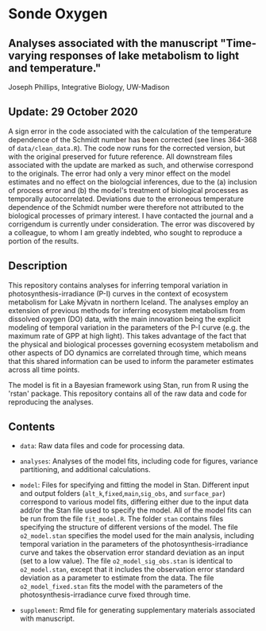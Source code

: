 Sonde Oxygen
========

Analyses associated with the manuscript "Time-varying responses of lake metabolism to light and temperature."
-------

Joseph Phillips, Integrative Biology, UW-Madison

## Update: 29 October 2020

A sign error in the code associated with the calculation of the temperature dependence 
of the Schmidt number has been corrected (see lines 364-368 of `data/clean_data.R`). 
The code now runs for the corrected version, 
but with the original preserved for future reference.
All downstream files associated with the update are marked as such,
and otherwise correspond to the originals.
The error had only a very minor effect on the model estimates 
and no effect on the biologcial inferences,
due to the (a) inclusion of process error and (b) the model's treatment
of biological processes as temporally autocorrelated. 
Deviations due to the erroneous temperature dependence of the Schmidt number were 
therefore not attributed to the biological processes of primary interest.
I have contacted the journal and a corrigendum is currently under consideration.
The error was discovered by a colleague, to whom I am greatly indebted,
who sought to reproduce a portion of the results.

## Description

This repository contains analyses for inferring temporal variation in photosynthesis-irradiance (P-I) curves in the context of ecosystem metabolism for Lake Mývatn in northern Iceland. The analyses employ an extension of previous methods for inferring ecosystem metabolism from dissolved oxygen (DO) data, with the main innovation being the explicit modeling of temporal variation in the parameters of the P-I curve (e.g. the maximum rate of GPP at high light). This takes advantage of the fact that the physical and biological processes governing ecosystem metabolism and other aspects of DO dynamics are correlated through time, which means that this shared information can be used to inform the parameter estimates across all time points. 

The model is fit in a Bayesian framework using Stan, run from R using the 'rstan' package. This repository contains all of the raw data and code for reproducing the analyses. 

## Contents

* `data`: Raw data files and code for processing data.

* `analyses`: Analyses of the model fits, including code for figures, variance partitioning, and additional calculations.

* `model`: Files for specifying and fitting the model in Stan. Different input and output folders (`alt_k`,`fixed`,`main`,`sig_obs`, and `surface_par`) correspond to various model fits, differing either due to the input data add/or the Stan file used to specify the model.  All of the model fits can be run from the file `fit_model.R`. The folder `stan` contains files specifying the structure of different versions of the model.  The file `o2_model.stan` specifies the model used for the main analysis, including temporal variation in the parameters of the photosynthesis-irradiance curve and takes the observation error standard deviation as an input (set to a low value). The file  `o2_model_sig_obs.stan` is identical to `o2_model.stan`, except that it includes the observation error standard deviation as a parameter to estimate from the data. The file  `o2_model_fixed.stan` fits the model with the parameters of the photosynthesis-irradiance curve fixed through time.

* `supplement`: Rmd file for generating supplementary materials associated with manuscript.   
